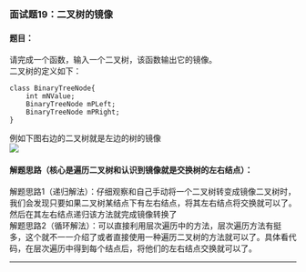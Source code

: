 ### 面试题19：二叉树的镜像

#### 题目：
请完成一个函数，输入一个二叉树，该函数输出它的镜像。<br/>
二叉树的定义如下：
```
class BinaryTreeNode{
	int mNValue;
	BinaryTreeNode mPLeft;
	BinaryTreeNode mPRight;
}
```
例如下图右边的二叉树就是左边的树的镜像<br/>
<img src="https://raw.githubusercontent.com/KANLON/algorithmDemo/master/image/tree_mirror.PNG"/><br/>


#### 解题思路（核心是遍历二叉树和认识到镜像就是交换树的左右结点）：
解题思路1（递归解法）：仔细观察和自己手动将一个二叉树转变成镜像二叉树时，我们会发现只要如果二叉树某结点下有左右结点，将其左右结点将交换就可以了。然后在其左右结点递归该方法就完成镜像转换了
<br/>
解题思路2（循环解法）：可以直接利用层次遍历中的方法，层次遍历方法有挺多，这个就不一一介绍了或者直接使用一种遍历二叉树的方法就可以了。具体看代码，在层次遍历中得到每个结点后，将他们的左右结点交换就可以了。
<hr/>
